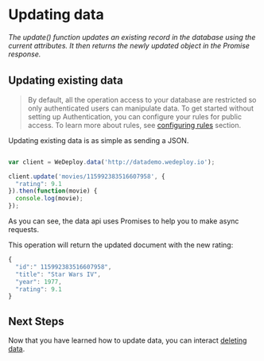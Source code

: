# Updating data

###### The update() function updates an existing record in the database using the current attributes. It then returns the newly updated object in the Promise response.

<!-- <article id="updating-existing-data"> -->

## Updating existing data

> By default, all the operation access to your database are restricted so only authenticated users can manipulate data. To get started without setting up Authentication, you can configure your rules for public access. To learn more about rules, see [configuring rules](/docs/data/configuring-rules.html) section.

Updating existing data is as simple as sending a JSON.

```js

var client = WeDeploy.data('http://datademo.wedeploy.io');

client.update('movies/115992383516607958', {
  "rating": 9.1
}).then(function(movie) {
  console.log(movie);
});

```
As you can see, the data api uses Promises to help you to make async requests.

This operation will return the updated document with the new rating:

```js
{
  "id":" 115992383516607958",
  "title": "Star Wars IV",
  "year": 1977,
  "rating": 9.1
}
```
<!-- </article> -->

## Next Steps

Now that you have learned how to update data, you can interact [deleting data](/docs/data/js/deleting-data.html).
